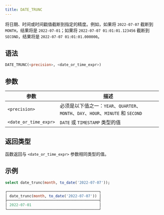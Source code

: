 ```yaml
---
title: DATE_TRUNC
---
```


将日期、时间或时间戳值截断到指定的精度。例如，如果将 `2022-07-07` 截断到 `MONTH`，结果将是 `2022-07-01`；如果将 `2022-07-07 01:01:01.123456` 截断到 `SECOND`，结果将是 `2022-07-07 01:01:01.000000`。

## 语法

```sql
DATE_TRUNC(<precision>, <date_or_time_expr>)
```
## 参数

| 参数                  | 描述                                                                                             |
|-----------------------|--------------------------------------------------------------------------------------------------|
| `<precision>`          | 必须是以下值之一：`YEAR`、`QUARTER`、`MONTH`、`DAY`、`HOUR`、`MINUTE` 和 `SECOND`                |
| `<date_or_time_expr>` | `DATE` 或 `TIMESTAMP` 类型的值                                                                   |

## 返回类型

函数返回与 `<date_or_time_expr>` 参数相同类型的值。

## 示例

```sql
select date_trunc(month, to_date('2022-07-07'));

┌──────────────────────────────────────────┐
│ date_trunc(month, to_date('2022-07-07')) │
├──────────────────────────────────────────┤
│ 2022-07-01                               │
└──────────────────────────────────────────┘
```